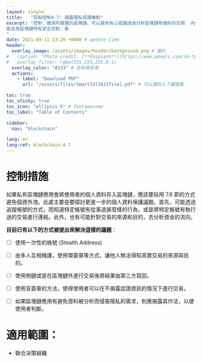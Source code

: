 ```yaml
---
layout: single
title:   "存取控制4-7: 揭露隱私保護機制"
excerpt: "控制：確保所建置的區塊鏈，可以避免有心認識透過分析區塊鏈所儲存的交易  內容而侵害使用者隱私。<br><br>
是否為區塊鏈特有安全控制：是
" 
date: 2021-09-11 13:20 +0800 # update-time
header:
  overlay_image: /assets/images/header/background.png # 圖片
#   caption: "Photo credit: [**Unsplash**](https://www.pexels.com/zh-tw/search/earth/)" # 可以表示圖片來源
#   overlay_filter: rgba(255,255,255,0.1)
  overlay_color: "#333" # 在純黑背景
  actions:
    - label: "Download PDF"
      url: "/assets/files/SmartIoT2021final.pdf" # 可以讓別人下載檔案

toc: true
toc_sticky: true
toc_icon: "ellipsis-h" # fontawesome
toc_label: "Table of Contents"

sidebar:
  nav: "blockchain"

lang: en
lang-ref: blockchain-4-7
---
```



# 控制措施
如果私有區塊鏈應用會將使用者的個人資料存入區塊鏈，應該要採用 7.6 節的方式避免個資外洩。此處主要是要探討更進一步的個人資料保護議題。首先，可能透過追蹤帳號的方式，而知道特定帳號有從事過甚麼樣的行為，或是將特定帳號有執行過的交易進行連結。此外，也有可能針對交易的來源和目的，去分析資金的流向。

**目前已有以下的方式被提出來解決這樣的議題**：
- [ ] 使用一次性的帳號 (Stealth Address)
- [ ] 由多人互相掩護，使用環簽章等方式，讓他人無法得知真實交易的來源與目的。
- [ ] 使用側鏈或是在區塊鏈外進行交易後將結果由第三方寫回。
- [ ] 使用盲簽章的方法，使得使用者可以在不揭露認證資訊的情況下進行交易。
- [ ] 如果區塊鏈應用有避免資料被分析而侵害隱私的需求，則應揭露其作法，以便使用者判斷。


# 適用範圍：
- 聯合決策組織

